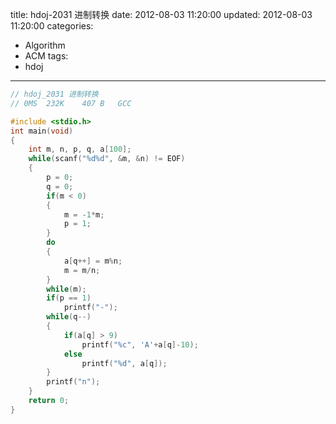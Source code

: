title: hdoj-2031 进制转换
date: 2012-08-03 11:20:00
updated: 2012-08-03 11:20:00
categories:
  - Algorithm
  - ACM
tags:
  - hdoj
---

```c
// hdoj_2031 进制转换
// 0MS	232K	407 B	GCC

#include <stdio.h>
int main(void)
{
	int m, n, p, q, a[100];
	while(scanf("%d%d", &m, &n) != EOF)
	{
		p = 0;
		q = 0;
		if(m < 0)
		{
			m = -1*m;
			p = 1;
		}
		do
		{
			a[q++] = m%n;
			m = m/n;
		}
		while(m);
		if(p == 1)
			printf("-");
		while(q--)
		{
			if(a[q] > 9)
				printf("%c", 'A'+a[q]-10);
			else
				printf("%d", a[q]);
		}
		printf("n");
	}
	return 0;
}
```
